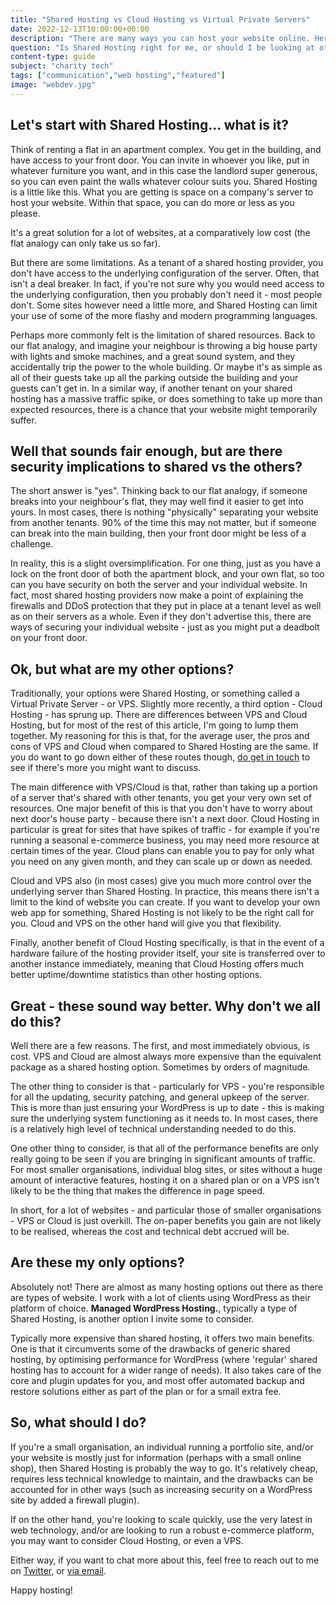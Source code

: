 ```yaml
---
title: "Shared Hosting vs Cloud Hosting vs Virtual Private Servers"
date: 2022-12-13T10:00:00+00:00
description: "There are many ways you can host your website online. Here we walk through some of the options."
question: "Is Shared Hosting right for me, or should I be looking at other options?"
content-type: guide
subject: "charity tech"
tags: ["communication","web hosting","featured"]
image: "webdev.jpg"
---
```


## Let's start with Shared Hosting... what is it?

Think of renting a flat in an apartment complex. You get in the building, and have access to your front door. You can invite in whoever you like, put in whatever furniture you want, and in this case the landlord super generous, so you can even paint the walls whatever colour suits you. Shared Hosting is a little like this. What you are getting is space on a company's server to host your website. Within that space, you can do more or less as you please.

It's a great solution for a lot of websites, at a comparatively low cost (the flat analogy can only take us so far).

But there are some limitations. As a tenant of a shared hosting provider, you don't have access to the underlying configuration of the server. Often, that isn't a deal breaker. In fact, if you're not sure why you would need access to the underlying configuration, then you probably don't need it - most people don't. Some sites however need a little more, and Shared Hosting can limit your use of some of the more flashy and modern programming languages.

Perhaps more commonly felt is the limitation of shared resources. Back to our flat analogy, and imagine your neighbour is throwing a big house party with lights and smoke machines, and a great sound system, and they accidentally trip the power to the whole building. Or maybe it's as simple as all of their guests take up all the parking outside the building and your guests can't get in. In a similar way, if another tenant on your shared hosting has a massive traffic spike, or does something to take up more than expected resources, there is a chance that your website might temporarily suffer.

## Well that sounds fair enough, but are there security implications to shared vs the others?

The short answer is "yes". Thinking back to our flat analogy, if someone breaks into your neighbour's flat, they may well find it easier to get into yours. In most cases, there is nothing "physically" separating your website from another tenants. 90% of the time this may not matter, but if someone can break into the main building, then your front door might be less of a challenge.

In reality, this is a slight oversimplification. For one thing, just as you have a lock on the front door of both the apartment block, and your own flat, so too can you have security on both the server and your individual website. In fact, most shared hosting providers now make a point of explaining the firewalls and DDoS protection that they put in place at a tenant level as well as on their servers as a whole. Even if they don't advertise this, there are ways of securing your individual website - just as you might put a deadbolt on your front door.

## Ok, but what are my other options?

Traditionally, your options were Shared Hosting, or something called a Virtual Private Server - or VPS. Slightly more recently, a third option - Cloud Hosting - has sprung up. There are differences between VPS and Cloud Hosting, but for most of the rest of this article, I'm going to lump them together. My reasoning for this is that, for the average user, the pros and cons of VPS and Cloud when compared to Shared Hosting are the same. If you do want to go down either of these routes though, [do get in touch](mailto:will@willrc.co.uk) to see if there's more you might want to discuss.

The main difference with VPS/Cloud is that, rather than taking up a portion of a server that's shared with other tenants, you get your very own set of resources. One major benefit of this is that you don't have to worry about next door's house party - because there isn't a next door. Cloud Hosting in particular is great for sites that have spikes of traffic - for example if you're running a seasonal e-commerce business, you may need more resource at certain times of the year. Cloud plans can enable you to pay for only what you need on any given month, and they can scale up or down as needed. 

Cloud and VPS also (in most cases) give you much more control over the underlying server than Shared Hosting. In practice, this means there isn't a limit to the kind of website you can create. If you want to develop your own web app for something, Shared Hosting is not likely to be the right call for you. Cloud and VPS on the other hand will give you that flexibility.

Finally, another benefit of Cloud Hosting specifically, is that in the event of a hardware failure of the hosting provider itself, your site is transferred over to another instance immediately, meaning that Cloud Hosting offers much better uptime/downtime statistics than other hosting options.

## Great - these sound way better. Why don't we all do this?

Well there are a few reasons. The first, and most immediately obvious, is cost. VPS and Cloud are almost always more expensive than the equivalent package as a shared hosting option. Sometimes by orders of magnitude.

The other thing to consider is that - particularly for VPS - you're responsible for all the updating, security patching, and general upkeep of the server. This is more than just ensuring your WordPress is up to date - this is making sure the underlying system functioning as it needs to. In most cases, there is a relatively high level of technical understanding needed to do this.

One other thing to consider, is that all of the performance benefits are only really going to be seen if you are bringing in significant amounts of traffic. For most smaller organisations, individual blog sites, or sites without a huge amount of interactive features, hosting it on a shared plan or on a VPS isn't likely to be the thing that makes the difference in page speed.

In short, for a lot of websites - and particular those of smaller organisations - VPS or Cloud is just overkill. The on-paper benefits you gain are not likely to be realised, whereas the cost and technical debt accrued will be.

## Are these my only options?

Absolutely not! There are almost as many hosting options out there as there are types of website. I work with a lot of clients using WordPress as their platform of choice. **Managed WordPress Hosting.**, typically a type of Shared Hosting, is another option I invite some to consider. 

Typically more expensive than shared hosting, it offers two main benefits. One is that it circumvents some of the drawbacks of generic shared hosting, by optimising performance for WordPress (where 'regular' shared hosting has to account for a wider range of needs). It also takes care of the core and plugin updates for you, and most offer automated backup and restore solutions either as part of the plan or for a small extra fee.

## So, what should I do?

If you're a small organisation, an individual running a portfolio site, and/or your website is mostly just for information (perhaps with a small online shop), then Shared Hosting is probably the way to go. It's relatively cheap, requires less technical knowledge to maintain, and the drawbacks can be accounted for in other ways (such as increasing security on a WordPress site by added a firewall plugin).

If on the other hand, you're looking to scale quickly, use the very latest in web technology, and/or are looking to run a robust e-commerce platform, you may want to consider Cloud Hosting, or even a VPS.

Either way, if you want to chat more about this, feel free to reach out to me on [Twitter](https://twitter.com/willranjhill), or [via email](mailto:will@willrc.co.uk).

Happy hosting!